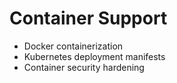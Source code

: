 # Container Support
- Docker containerization
- Kubernetes deployment manifests
- Container security hardening
